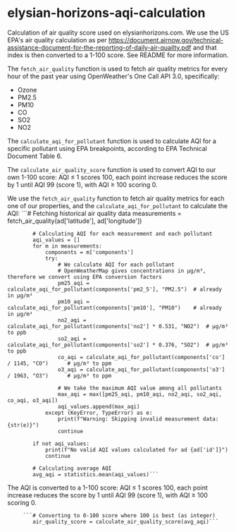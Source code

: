 # elysian-horizons-aqi-calculation
Calculation of air quality score used on elysianhorizons.com. We use the US EPA's air quality calculation as per https://document.airnow.gov/technical-assistance-document-for-the-reporting-of-daily-air-quailty.pdf and that index is then converted to a 1-100 score. See README for more information.

The ```fetch_air_quality``` function is used to fetch air quality metrics for every hour of the past year using OpenWeather's One Call API 3.0, specifically:
- Ozone
- PM2.5
- PM10
- CO
- SO2
- NO2

The ```calculate_aqi_for_pollutant``` function is used to calculate AQI for a specific pollutant using EPA breakpoints, according to EPA Technical Document Table 6.

The ```calculate_air_quality_score``` function is used to convert AQI to our own 1-100 score: AQI ≤ 1 scores 100, each point increase reduces the score by 1 until AQI 99 (score 1), with AQI ≥ 100 scoring 0.

We use the ```fetch_air_quality``` function to fetch air quality metrics for each one of our properties, and the ```calculate_aqi_for_pollutant``` to calculate the AQI:
         ```# Fetching historical air quality data
            measurements = fetch_air_quality(ad['latitude'], ad['longitude'])
            
            # Calculating AQI for each measurement and each pollutant
            aqi_values = []
            for m in measurements:
                components = m['components']
                try:
                    # We calculate AQI for each pollutant
                    # OpenWeatherMap gives concentrations in μg/m³, therefore we convert using EPA conversion factors
                    pm25_aqi = calculate_aqi_for_pollutant(components['pm2_5'], "PM2.5")  # already in μg/m³
                    pm10_aqi = calculate_aqi_for_pollutant(components['pm10'], "PM10")    # already in μg/m³
                    no2_aqi = calculate_aqi_for_pollutant(components['no2'] * 0.531, "NO2")  # μg/m³ to ppb
                    so2_aqi = calculate_aqi_for_pollutant(components['so2'] * 0.376, "SO2")  # μg/m³ to ppb
                    co_aqi = calculate_aqi_for_pollutant(components['co'] / 1145, "CO")      # μg/m³ to ppm
                    o3_aqi = calculate_aqi_for_pollutant(components['o3'] / 1963, "O3")      # μg/m³ to ppm
                    
                    # We take the maximum AQI value among all pollutants
                    max_aqi = max([pm25_aqi, pm10_aqi, no2_aqi, so2_aqi, co_aqi, o3_aqi])
                    aqi_values.append(max_aqi)
                except (KeyError, TypeError) as e:
                    print(f"Warning: Skipping invalid measurement data: {str(e)}")
                    continue
            
            if not aqi_values:
                print(f"No valid AQI values calculated for ad {ad['id']}")
                continue

            # Calculating average AQI
            avg_aqi = statistics.mean(aqi_values)```
            
The AQI is converted to a 1-100 score: AQI ≤ 1 scores 100, each point increase reduces the score by 1 until AQI 99 (score 1), with AQI ≥ 100 scoring 0.
            
         ```# Converting to 0-100 score where 100 is best (as integer)
            air_quality_score = calculate_air_quality_score(avg_aqi)```


